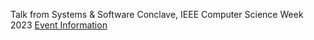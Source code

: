 Talk from Systems & Software Conclave, IEEE Computer Science Week 2023
[Event Information](https://www.linkedin.com/posts/sanilkumard_data-trends-ericsson-activity-7137642958878646273-iTPq?utm_source=share&utm_medium=member_desktop)
